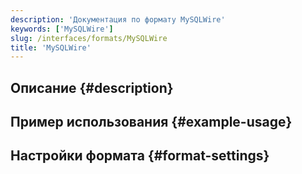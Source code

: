 ```yaml
---
description: 'Документация по формату MySQLWire'
keywords: ['MySQLWire']
slug: /interfaces/formats/MySQLWire
title: 'MySQLWire'
---
```


## Описание {#description}

## Пример использования {#example-usage}

## Настройки формата {#format-settings}
